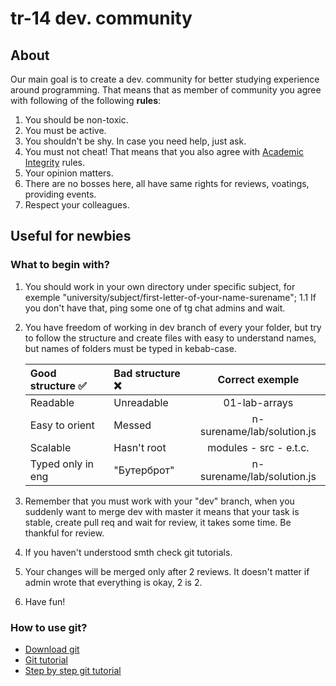 # tr-14 dev. community
## About
Our main goal is to create a dev. community for better studying experience around programming. That means that as member of community you agree with following of the following **rules**:
1. You should be non-toxic.
2. You must be active.
3. You shouldn't be shy. In case you need help, just ask.
4. You must not cheat! That means that you also agree with [Academic Integrity](https://kpi.ua/academic-integrity) rules.
5. Your opinion matters.
6. There are no bosses here, all have same rights for reviews, voatings, providing events.
7. Respect your colleagues.
## Useful for newbies
### What to begin with? 
1. You should work in your own directory under specific subject, for exemple "university/subject/first-letter-of-your-name-surename";
1.1 If you don't have that, ping some one of tg chat admins and wait. 
2. You have freedom of working in dev branch of every your folder, but try to follow the structure and create files with easy to understand names, but names of folders must be typed in kebab-case.  

    | Good structure ✅ | Bad structure ❌ | Correct exemple |
    |:-----------------|:------------------|:----------------:|
    | Readable | Unreadable | 01-lab-arrays |
    | Easy to orient | Messed | n-surename/lab/solution.js |
    | Scalable | Hasn't root | modules - src - e.t.c. |
    | Typed only in eng | "Бутерброт" | n-surename/lab/solution.js |    
3. Remember that you must work with your "dev" branch, when you suddenly want to merge dev with master it means that your task is stable, create pull req and wait for review, it takes some time. Be thankful for review.
4. If you haven't understood smth check git tutorials.
5. Your changes will be merged only after 2 reviews. It doesn't matter if admin wrote that everything is okay, 2 is 2.
6. Have fun!
### How to use git? 
* [Download git](https://git-scm.com/)
* [Git tutorial](https://www.youtube.com/watch?v=SEvR78OhGtw&feature=youtu.be)
* [Step by step git tutorial](https://githowto.com/ru)

